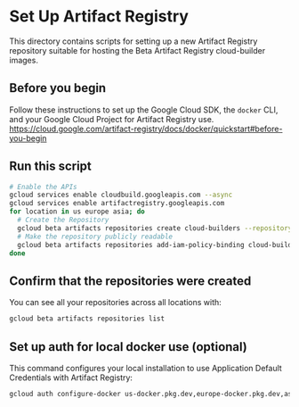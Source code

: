 # Set Up Artifact Registry

This directory contains scripts for setting up a new Artifact Registry
repository suitable for hosting the Beta Artifact Registry cloud-builder images.

## Before you begin

Follow these instructions to set up the Google Cloud SDK, the `docker` CLI, and
your Google Cloud Project for Artifact Registry use.
https://cloud.google.com/artifact-registry/docs/docker/quickstart#before-you-begin

## Run this script

```bash
# Enable the APIs
gcloud services enable cloudbuild.googleapis.com --async
gcloud services enable artifactregistry.googleapis.com
for location in us europe asia; do
  # Create the Repository
  gcloud beta artifacts repositories create cloud-builders --repository-format=docker --location=$location
  # Make the repository publicly readable
  gcloud beta artifacts repositories add-iam-policy-binding cloud-builders --member='allAuthenticatedUsers' --role='roles/artifactregistry.reader' --location=$location
done
```

## Confirm that the repositories were created
You can see all your repositories across all locations with:
```bash
gcloud beta artifacts repositories list
```

## Set up auth for local docker use (optional)
This command configures your local installation to use Application Default
Credentials with Artifact Registry:
```bash
gcloud auth configure-docker us-docker.pkg.dev,europe-docker.pkg.dev,asia-docker.pkg.dev --quiet
```
